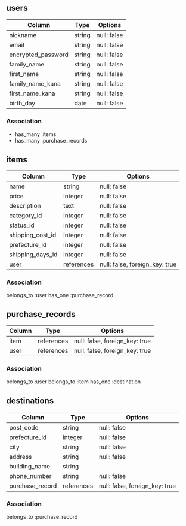 ## users

| Column             | Type   | Options     |
| ------------------ | ------ | ----------- |
| nickname           | string | null: false |
| email              | string | null: false |
| encrypted_password | string | null: false |
| family_name        | string | null: false |
| first_name         | string | null: false |
| family_name_kana   | string | null: false |
| first_name_kana    | string | null: false |
| birth_day          | date   | null: false |

### Association

* has_many :items
* has_many :purchase_records

## items
<!-- 商品 -->

| Column           | Type       | Options                        |
| ---------------- | ---------- | ------------------------------ |
| name             | string     | null: false                    |
| price            | integer    | null: false                    |
| description      | text       | null: false                    |
| category_id      | integer    | null: false                    |
| status_id        | integer    | null: false                    |
| shipping_cost_id | integer    | null: false                    |
| prefecture_id    | integer    | null: false                    |
| shipping_days_id | integer    | null: false                    |
| user             | references | null: false, foreign_key: true |

### Association
belongs_to :user
has_one :purchase_record

## purchase_records  
<!-- 購入管理 -->

| Column     | Type       | Options                        |
| ---------- | ---------- | ------------------------------ |
| item       | references | null: false, foreign_key: true |
| user       | references | null: false, foreign_key: true |

### Association
belongs_to :user
belongs_to :item
has_one :destination

## destinations  
<!-- 配送先 -->

| Column                    | Type       | Options                        |
| ------------------------- | ---------- | ------------------------------ |
| post_code                 | string     | null: false                    |
| prefecture_id             | integer    | null: false                    |
| city                      | string     | null: false                    |
| address                   | string     | null: false                    |
| building_name             | string     |                                |
| phone_number              | string     | null: false                    |
| purchase_record           | references | null: false, foreign_key: true |

### Association
belongs_to :purchase_record
